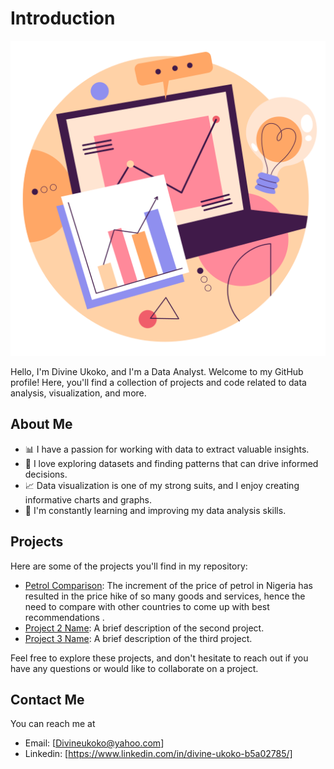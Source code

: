 # Introduction
![](data-analysis.png)

Hello, I'm Divine Ukoko, and I'm a Data Analyst. Welcome to my GitHub profile! Here, you'll find a collection of projects and code related to data analysis, visualization, and more.

## About Me

- 📊 I have a passion for working with data to extract valuable insights.
- 🧮 I love exploring datasets and finding patterns that can drive informed decisions.
- 📈 Data visualization is one of my strong suits, and I enjoy creating informative charts and graphs.
- 🧠 I'm constantly learning and improving my data analysis skills.

## Projects

Here are some of the projects you'll find in my repository:

- [Petrol Comparison](https://github.com/UkokoD/Petrol_Comparison/blob/main/README.md): The increment of the price of petrol in Nigeria has resulted in the price hike of so many goods and services, hence the need to compare with other countries to come up with best recommendations .
- [Project 2 Name](link_to_project_2): A brief description of the second project.
- [Project 3 Name](link_to_project_3): A brief description of the third project.

Feel free to explore these projects, and don't hesitate to reach out if you have any questions or would like to collaborate on a project.

## Contact Me

You can reach me at
- Email: [Divineukoko@yahoo.com]
- Linkedin: [https://www.linkedin.com/in/divine-ukoko-b5a02785/]


